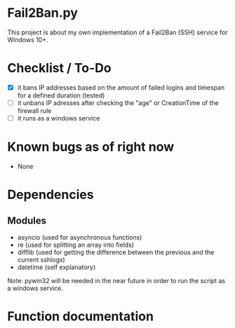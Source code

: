 # Fail2Ban.py
This project is about my own implementation of a Fail2Ban (SSH) service for Windows 10+. 

# Checklist / To-Do
- [x] it bans IP addresses based on the amount of failed logins and timespan for a defined duration (tested)
- [ ] it unbans IP adresses after checking the "age" or CreationTime of the firewall rule
- [ ] it runs as a windows service

# Known bugs as of right now
- None

# Dependencies
## Modules
- asyncio (used for asynchronous functions)
- re (used for splitting an array into fields)
- difflib (used for getting the difference between the previous and the current sshlogs)
- datetime (self explanatory)

Note: pywin32 will be needed in the near future in order to run the script as a windows service. 

# Function documentation